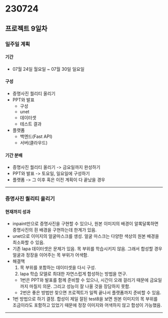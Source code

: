 # 230724

## 프로젝트 9일차

### 일주일 계획

#### 기간

- 07월 24일 월요일 ~ 07월 30일 일요일

#### 구성

- 증명사진 퀄리티 올리기
- PPT와 발표
  - 구성
  - unet
  - 데이터셋
  - 테스트 결과
- 플랫폼
  - 백엔드(Fast API)
  - 서버(클라우드)

#### 기간 분배

- 증명사진 퀄리티 올리기 -> 금요일까지 완성하기
- PPT와 발표 -> 토요일, 일요일에 구성하기
- 플랫폼 -> 그 이후 혹은 이전 계획이 다 끝났을 경우

---

### 증명사진 퀄리티 올리기

#### 현재까지 성과

- inpaint만으로 증명사진을 구현할 수 있으나, 원본 이미지의 배경이 알록달록하면 증명사진의 흰 배경을 구현하는데 한계가 있음.
- unet으로 이미지의 얼굴마스크를 생성. 얼굴 마스크는 다양한 색상의 원본 배경을 최소화할 수 있음.
- 기존 lapa 데이터셋은 문제가 있음. 목 부위를 학습시키지 않음. 그래서 합성할 경우 얼굴과 정장을 이어주는 목 부위가 어색함.
- 해결책
  1. 목 부위를 포함하는 데이터셋을 다시 구성.
  2. lapa 학습 모델로 최대한 자연스럽게 합성하는 방법을 연구.
  - 1번은 PPT와 발표를 함께 준비할 수 있으나, 시간이 오래 걸리기 때문에 금요일까지 마칠지 의문. 그리고 성능이 잘 나올 것을 장담하지 못함.
  - 2번은 좋은 방법만 찾으면 프로젝트가 일찍 끝나서 플랫폼까지 준비할 수 있음.
- 1번 방법으로 하기 결정. 합성이 제일 잘된 test8을 보면 원본 이미지의 목 부위를 조금이라도 포함하고 있었기 때문에 정장 이미지와 어색하지 않고 합성이 가능했음.

---
